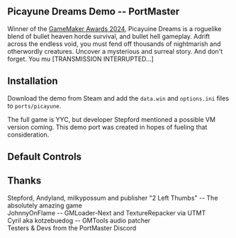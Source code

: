 ## Picayune Dreams Demo -- PortMaster
Winner of the [GameMaker Awards 2024](https://gamemaker.io/en/blog/gamemaker-awards-2024-winners), Picayuine Dreams is a roguelike blend of bullet heaven horde survival, and bullet hell gameplay. 
Adrift across the endless void, you must fend off thousands of nightmarish and otherwordly creatures. Uncover a mysterious and surreal story. And don't forget. You mu [TRANSMISSION INTERRUPTED...]

## Installation
Download the demo from Steam and add the `data.win` and `options.ini` files to `ports/picayune`.

The full game is YYC, but developer Stepford mentioned a possible VM version coming. This demo port was created in hopes of fueling that consideration.

## Default Controls

## Thanks
Stepford, Andyland, milkypossum and publisher "2 Left Thumbs" -- The absolutely amazing game  
JohnnyOnFlame -- GMLoader-Next and TextureRepacker via UTMT  
Cyril aka kotzebuedog -- GMTools audio patcher  
Testers & Devs from the PortMaster Discord